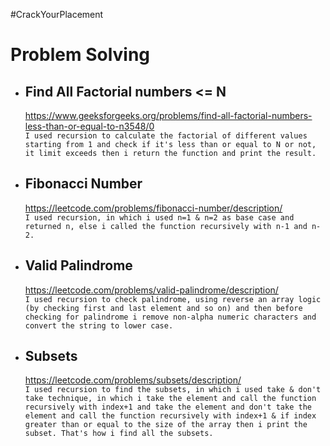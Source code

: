 #CrackYourPlacement

# Problem Solving

- ## Find All Factorial numbers <= N
    https://www.geeksforgeeks.org/problems/find-all-factorial-numbers-less-than-or-equal-to-n3548/0 \
    ```I used recursion to calculate the factorial of different values starting from 1 and check if it's less than or equal to N or not, it limit exceeds then i return the function and print the result.```

- ## Fibonacci Number
    https://leetcode.com/problems/fibonacci-number/description/ \
    ```I used recursion, in which i used n=1 & n=2 as base case and returned n, else i called the function recursively with n-1 and n-2.```

- ## Valid Palindrome
    https://leetcode.com/problems/valid-palindrome/description/ \
    ```I used recursion to check palindrome, using reverse an array logic (by checking first and last element and so on) and then before checking for palindrome i remove non-alpha numeric characters and convert the string to lower case.```

- ## Subsets
    https://leetcode.com/problems/subsets/description/ \
    ```I used recursion to find the subsets, in which i used take & don't take technique, in which i take the element and call the function recursively with index+1 and take the element and don't take the element and call the function recursively with index+1 & if index greater than or equal to the size of the array then i print the subset. That's how i find all the subsets.```


